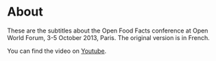 # About
These are the subtitles about the Open Food Facts conference at Open World
Forum, 3-5 October 2013, Paris.  The original version is in French.

You can find the video on
[Youtube](https://www.youtube.com/watch?v=Yb3GMUl1bNw).
